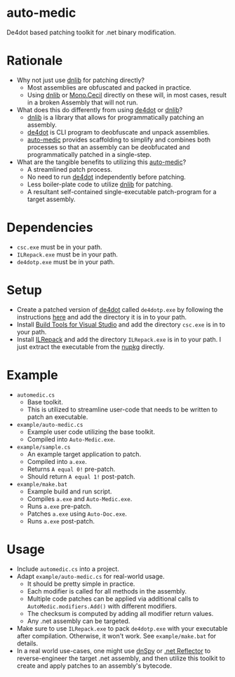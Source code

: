# auto-medic
De4dot based patching toolkit for .net binary modification.

# Rationale
- Why not just use [dnlib](https://github.com/0xd4d/dnlib) for patching directly?
  - Most assemblies are obfuscated and packed in practice.
  - Using [dnlib](https://github.com/0xd4d/dnlib) or [Mono.Cecil](https://www.mono-project.com/docs/tools+libraries/libraries/Mono.Cecil/) directly on these will, in most cases, result in a broken Assembly that will not run.
- What does this do differently from using [de4dot](https://github.com/mobile46/de4dot) or [dnlib](https://github.com/0xd4d/dnlib)?
  - [dnlib](https://github.com/0xd4d/dnlib) is a library that allows for programmatically patching an assembly.
  - [de4dot](https://github.com/mobile46/de4dot) is CLI program to deobfuscate and unpack assemblies.
  - [auto-medic](https://github.com/snaphat/auto-medic) provides scaffolding to simplify and combines both processes so that an assembly can be deobfucated and programmatically patched in a single-step.
- What are the tangible benefits to utilizing this [auto-medic](https://github.com/snaphat/auto-medic)?
  - A streamlined patch process.   
  - No need to run [de4dot](https://github.com/mobile46/de4dot) independently before patching.
  - Less boiler-plate code to utilize [dnlib](https://github.com/0xd4d/dnlib) for patching.
  - A resultant self-contained single-executable patch-program for a target assembly.

# Dependencies
- `csc.exe` must be in your path. 
- `ILRepack.exe` must be in your path.
- `de4dotp.exe` must be in your path.

# Setup
- Create a patched version of [de4dot](https://github.com/mobile46/de4dot) called `de4dotp.exe` by following the instructions [here](https://github.com/snaphat/de4dot_patcher) and add the directory it is in to your path.
- Install [Build Tools for Visual Studio](https://visualstudio.microsoft.com/downloads/#build-tools-for-visual-studio-2022) and add the directory `csc.exe` is in to your path.
- Install [ILRepack](https://github.com/gluck/il-repack) and add the directory `ILRepack.exe` is in to your path. I just extract the executable from the [nupkg](http://nuget.org/api/v2/package/ILRepack) directly.

# Example
- `automedic.cs`
  - Base toolkit.
  - This is utilized to streamline user-code that needs to be written to patch an executable.
- `example/auto-medic.cs`
  - Example user code utilizing the base toolkit.
  - Compiled into `Auto-Medic.exe`.
- `example/sample.cs`
  - An example target application to patch.
  - Compiled into `a.exe`.
  - Returns `A equal 0!` pre-patch.
  - Should return `A equal 1!` post-patch.
- `example/make.bat`
  - Example build and run script.
  - Compiles `a.exe` and `Auto-Medic.exe`.
  - Runs `a.exe` pre-patch.
  - Patches `a.exe` using `Auto-Doc.exe`.
  - Runs `a.exe` post-patch.

# Usage
- Include `automedic.cs` into a project.
- Adapt `example/auto-medic.cs` for real-world usage.
  - It should be pretty simple in practice.
  - Each modifier is called for all methods in the assembly.
  - Multiple code patches can be applied via additional calls to `AutoMedic.modifiers.Add()` with different modifiers.
  - The checksum is computed by adding all modifier return values.
  - Any .net assembly can be targeted.
- Make sure to use `ILRepack.exe` to pack `de4dotp.exe` with your executable after compilation. Otherwise, it won't work. See `example/make.bat` for details.
- In a real world use-cases, one might use [dnSpy](https://github.com/dnSpy/dnSpy) or [.net Reflector](https://www.red-gate.com/products/dotnet-development/reflector/) to reverse-engineer the target .net assembly, and then utilize this toolkit to create and apply patches to an assembly's bytecode.
